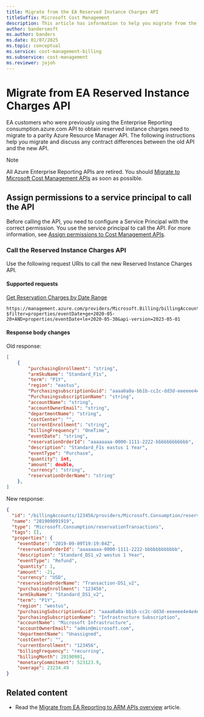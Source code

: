 ```yaml
---
title: Migrate from the EA Reserved Instance Charges API
titleSuffix: Microsoft Cost Management
description: This article has information to help you migrate from the EA Reserved Instance Charges API.
author: bandersmsft
ms.author: banders
ms.date: 01/07/2025
ms.topic: conceptual
ms.service: cost-management-billing
ms.subservice: cost-management
ms.reviewer: jojoh
---
```


# Migrate from EA Reserved Instance Charges API

EA customers who were previously using the Enterprise Reporting consumption.azure.com API to obtain reserved instance charges need to migrate to a parity Azure Resource Manager API. The following instructions help you migrate and discuss any contract differences between the old API and the new API.

> [!NOTE]
> All Azure Enterprise Reporting APIs are retired. You should [Migrate to Microsoft Cost Management APIs](migrate-ea-reporting-arm-apis-overview.md) as soon as possible.

## Assign permissions to a service principal to call the API

Before calling the API, you need to configure a Service Principal with the correct permission. You use the service principal to call the API. For more information, see [Assign permissions to Cost Management APIs](cost-management-api-permissions.md).

### Call the Reserved Instance Charges API

Use the following request URIs to call the new Reserved Instance Charges API.

#### Supported requests

[Get Reservation Charges by Date Range](/rest/api/consumption/reservationtransactions/list)

```http
https://management.azure.com/providers/Microsoft.Billing/billingAccounts/{billingAccountId}/providers/Microsoft.Consumption/reservationTransactions?$filter=properties/eventDate+ge+2020-05-20+AND+properties/eventDate+le+2020-05-30&api-version=2023-05-01 
```

#### Response body changes

Old response:

```json
[
    {
        "purchasingEnrollment": "string",
        "armSkuName": "Standard_F1s",
        "term": "P1Y",
        "region": "eastus",
        "PurchasingsubscriptionGuid": "aaaa0a0a-bb1b-cc2c-dd3d-eeeeee4e4e4e",
        "PurchasingsubscriptionName": "string",
        "accountName": "string",
        "accountOwnerEmail": "string",
        "departmentName": "string",
        "costCenter": "",
        "currentEnrollment": "string",
        "billingFrequency": "OneTime",
        "eventDate": "string",
        "reservationOrderId": "aaaaaaaa-0000-1111-2222-bbbbbbbbbbbb",
        "description": "Standard_F1s eastus 1 Year",
        "eventType": "Purchase",
        "quantity": int,
        "amount": double,
        "currency": "string",
        "reservationOrderName": "string"
    },
]
```

New response:

```json
{
  "id": "/billingAccounts/123456/providers/Microsoft.Consumption/reservationtransactions/201909091919",
  "name": "201909091919",
  "type": "Microsoft.Consumption/reservationTransactions",
  "tags": [],
  "properties": {
    "eventDate": "2019-09-09T19:19:04Z",
    "reservationOrderId": "aaaaaaaa-0000-1111-2222-bbbbbbbbbbbb",
    "description": "Standard_DS1_v2 westus 1 Year",
    "eventType": "Refund",
    "quantity": 1,
    "amount": -21,
    "currency": "USD",
    "reservationOrderName": "Transaction-DS1_v2",
    "purchasingEnrollment": "123456",
    "armSkuName": "Standard_DS1_v2",
    "term": "P1Y",
    "region": "westus",
    "purchasingSubscriptionGuid": "aaaa0a0a-bb1b-cc2c-dd3d-eeeeee4e4e4e",
    "purchasingSubscriptionName": "Infrastructure Subscription",
    "accountName": "Microsoft Infrastructure",
    "accountOwnerEmail": "admin@microsoft.com",
    "departmentName": "Unassigned",
    "costCenter": "",
    "currentEnrollment": "123456",
    "billingFrequency": "recurring",
    "billingMonth": 20190901,
    "monetaryCommitment": 523123.9,
    "overage": 23234.49
}
```

## Related content

- Read the [Migrate from EA Reporting to ARM APIs overview](migrate-ea-reporting-arm-apis-overview.md) article.